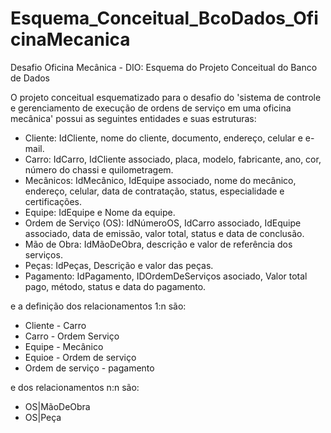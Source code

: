 # Esquema_Conceitual_BcoDados_OficinaMecanica
Desafio Oficina Mecânica - DIO: Esquema do Projeto Conceitual do Banco de Dados

O projeto conceitual esquematizado para o desafio do 'sistema de controle e gerenciamento de execução de ordens de serviço em uma oficina mecânica' possui as seguintes entidades e suas estruturas:

- Cliente: IdCliente, nome do cliente, documento, endereço, celular e e-mail.
- Carro: IdCarro, IdCliente associado, placa, modelo, fabricante, ano, cor, número do chassi e quilometragem.
- Mecânicos: IdMecânico, IdEquipe associado, nome do mecânico, endereço, celular, data de contratação, status, especialidade e certificações.
- Equipe: IdEquipe e Nome da equipe.
- Ordem de Serviço (OS): IdNúmeroOS, IdCarro associado, IdEquipe associado, data de emissão, valor total, status e data de conclusão.
- Mão de Obra: IdMãoDeObra, descrição e valor de referência dos serviços.
- Peças: IdPeças, Descrição e valor das peças.
- Pagamento: IdPagamento, IDOrdemDeServiços asociado, Valor total pago, método, status e data do pagamento.

e a definição dos relacionamentos 1:n são:

- Cliente - Carro
- Carro - Ordem Serviço
- Equipe - Mecânico
- Equioe - Ordem de serviço
- Ordem de serviço - pagamento
  
e dos relacionamentos n:n são:

- OS|MãoDeObra
- OS|Peça
  

